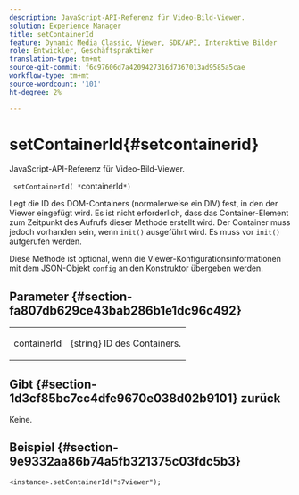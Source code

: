 ```yaml
---
description: JavaScript-API-Referenz für Video-Bild-Viewer.
solution: Experience Manager
title: setContainerId
feature: Dynamic Media Classic, Viewer, SDK/API, Interaktive Bilder
role: Entwickler, Geschäftspraktiker
translation-type: tm+mt
source-git-commit: f6c97606d7a4209427316d7367013ad9585a5cae
workflow-type: tm+mt
source-wordcount: '101'
ht-degree: 2%

---
```



# setContainerId{#setcontainerid}

JavaScript-API-Referenz für Video-Bild-Viewer.

` setContainerId( *`containerId`*)`

Legt die ID des DOM-Containers (normalerweise ein DIV) fest, in den der Viewer eingefügt wird. Es ist nicht erforderlich, dass das Container-Element zum Zeitpunkt des Aufrufs dieser Methode erstellt wird. Der Container muss jedoch vorhanden sein, wenn `init()` ausgeführt wird. Es muss vor `init()` aufgerufen werden.

Diese Methode ist optional, wenn die Viewer-Konfigurationsinformationen mit dem JSON-Objekt `config` an den Konstruktor übergeben werden.

## Parameter {#section-fa807db629ce43bab286b1e1dc96c492}

<table id="table_896DFF34A68A403DB93A6D597461A573"> 
 <tbody> 
  <tr> 
   <td colname="col1"> <p> <span class="codeph"> <span class="varname"> containerId  </span> </span> </p> </td> 
   <td colname="col2"> <p> <span class="codeph"> {string}  </span> ID des Containers. </p> </td> 
  </tr> 
 </tbody> 
</table>

## Gibt {#section-1d3cf85bc7cc4dfe9670e038d02b9101} zurück

Keine.

## Beispiel {#section-9e9332aa86b74a5fb321375c03fdc5b3}

```
<instance>.setContainerId("s7viewer");
```

